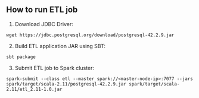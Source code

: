 ## How to run ETL job

1. Download JDBC Driver:

`wget https://jdbc.postgresql.org/download/postgresql-42.2.9.jar`

2. Build ETL application JAR using SBT:

`sbt package`

3. Submit ETL job to Spark cluster:

`spark-submit --class etl --master spark://<master-node-ip>:7077 --jars spark/target/scala-2.11/postgresql-42.2.9.jar spark/target/scala-2.11/etl_2.11-1.0.jar`